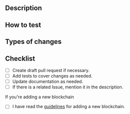 ## Description

<!--- Describe your changes in detail -->

## How to test

<!--- Please describe how reviewers can test your changes -->

## Types of changes

<!--- What types of changes does your code introduce? Uncomment all the bullets that apply: -->

<!-- * Bug fix (non-breaking change which fixes an issue) -->

<!-- * New feature (non-breaking change which adds functionality) -->

<!-- * Breaking change (fix or feature that would cause existing functionality to change) -->

## Checklist

<!--- The following points should be used to indicate the progress of your PR.  Put an `x` in all the boxes that apply right now, and come back over time and check them off as you make progress.  If you're unsure about any of these, don't hesitate to ask. We're here to help! -->

- [ ] Create draft pull request if necessary.
- [ ] Add tests to cover changes as needed.
- [ ] Update documentation as needed.
- [ ] If there is a related Issue, mention it in the description.

If you're adding a new blockchain

- [ ] I have read the [guidelines](https://developer.trustwallet.com/wallet-core/newblockchain#integration-criteria) for adding a new blockchain.
